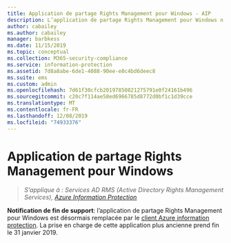 ```yaml
---
title: Application de partage Rights Management pour Windows - AIP
description: L’application de partage Rights Management pour Windows n’est plus prise en charge.
author: cabailey
ms.author: cabailey
manager: barbkess
ms.date: 11/15/2019
ms.topic: conceptual
ms.collection: M365-security-compliance
ms.service: information-protection
ms.assetid: 7d8a8abe-6de1-4088-90ee-e0c4bd6deec8
ms.suite: ems
ms.custom: admin
ms.openlocfilehash: 7d61f30cfcb20197850821275791e0f24161b496
ms.sourcegitcommit: c20c7f114ae58ed6966785d8772d0bf1c1d39cce
ms.translationtype: MT
ms.contentlocale: fr-FR
ms.lasthandoff: 12/08/2019
ms.locfileid: "74933376"
---
```

# <a name="rights-management-sharing-application-for-windows"></a>Application de partage Rights Management pour Windows

>*S’applique à : Services AD RMS (Active Directory Rights Management Services), [Azure Information Protection](https://azure.microsoft.com/pricing/details/information-protection)*

**Notification de fin de support**: l’application de partage Rights Management pour Windows est désormais remplacée par le [client Azure information protection](aip-client.md). La prise en charge de cette application plus ancienne prend fin le 31 janvier 2019.
